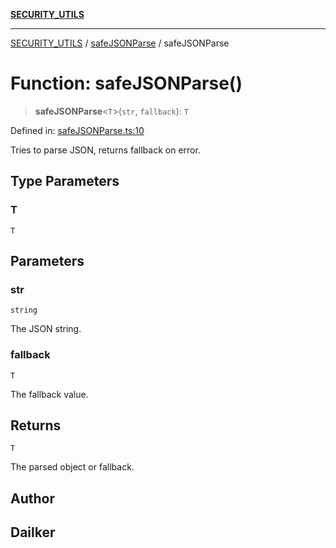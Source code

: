[**SECURITY_UTILS**](../../README.md)

***

[SECURITY_UTILS](../../README.md) / [safeJSONParse](../README.md) / safeJSONParse

# Function: safeJSONParse()

> **safeJSONParse**\<`T`\>(`str`, `fallback`): `T`

Defined in: [safeJSONParse.ts:10](https://github.com/dailker/everyutil-js/blob/7799f3f003cb23f425be3f1c83c38483e2648188/src/security/safeJSONParse.ts#L10)

Tries to parse JSON, returns fallback on error.

## Type Parameters

### T

`T`

## Parameters

### str

`string`

The JSON string.

### fallback

`T`

The fallback value.

## Returns

`T`

The parsed object or fallback.

## Author

## Dailker
